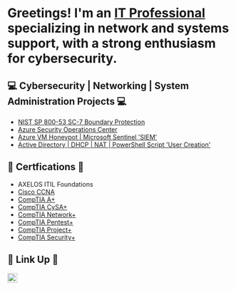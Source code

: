 <h1>Greetings! I'm an <a href="https://www.linkedin.com/in/kwazunine/">IT Professional</a> specializing in network and systems support, with a strong enthusiasm for cybersecurity.</h1>

<h2>💻 Cybersecurity | Networking | System Administration Projects 💻</h2>

 - [NIST SP 800-53 SC-7 Boundary Protection](https://github.com/kwazunine/AzureNISTSP80053)
 - [Azure Security Operations Center ](https://github.com/kwazunine/AzureSecurityOperationsCenter)
 - [Azure VM Honeypot | Microsoft Sentinel 'SIEM'](https://github.com/kwazunine/AzureVMHoneyPotMicrosoftSentinel)
 - [Active Directory | DHCP | NAT | PowerShell Script 'User Creation'](https://github.com/kwazunine/ActiveDirectoryDHCPNATPowerShellSrcript)

<h2>📜 Certfications 📜</h2>

- AXELOS ITIL Foundations
- [Cisco CCNA](https://www.credly.com/earner/earned/badge/2a6e20af-9c85-4956-8f1f-132f2b65d3d4)
- [CompTIA A+](https://www.credly.com/earner/earned/badge/54947036-a118-4ad6-812a-f05fdc632731)
- [CompTIA CySA+](https://www.credly.com/earner/earned/badge/81ff5635-40ba-4bba-8974-8ed48641633f)
- [CompTIA Network+](https://www.credly.com/earner/earned/badge/9427e5c1-5782-4316-a781-6c120f7bca59)
- [CompTIA Pentest+](https://www.credly.com/earner/earned/badge/894fcf76-7e35-4c78-a7b1-b7dbfffed2bf)
- [CompTIA Project+](https://www.credly.com/earner/earned/badge/3cc78867-8d09-4a45-8d1f-676cae221e29)
- [CompTIA Security+](https://www.credly.com/earner/earned/badge/b2666c14-b26e-4253-9192-d99e49a63e9a)

<h2> 🔗 Link Up 🔗 </h2>

[<img align="left" alt="KeldonSmall | LinkedIn" width="22px" src="https://cdn.jsdelivr.net/npm/simple-icons@v3/icons/linkedin.svg" />][linkedin]

[linkedin]: https://linkedin.com/in/kwazunine
